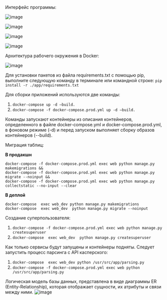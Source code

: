 Интерфейс программы:

![image](https://github.com/IgorMonchD/installed_programs/assets/113885516/d9676b59-adca-49ca-b208-4b9260fcd212)

![image](https://github.com/IgorMonchD/installed_programs/assets/113885516/9f5ce07c-d870-4ccd-9445-24805f8ddae2)

![image](https://github.com/IgorMonchD/installed_programs/assets/113885516/b49f74e3-79cc-4aec-9048-3ec7a2fb5ed1)

![image](https://github.com/IgorMonchD/installed_programs/assets/113885516/c40e583b-9666-4dc1-ac55-c1a24caee933)

Архитектура рабочего окружения в Docker:

![image](https://github.com/IgorMonchD/installed_programs/assets/113885516/34d89215-3333-4066-8b8f-8faf21f215bb)

Для установки пакетов из файла requirements.txt с помощью pip, выполните следующую команду в терминале или командной строке:
`pip install -r ./app/requirements.txt`

Для сборки приложений используются две команды:
1.	`docker-compose up -d –build.`
2.	`docker-compose -f docker-compose.prod.yml up -d –build.`

Команды запускают контейнеры из описания контейнеров, определенного в файле docker-compose.yml и docker-compose.prod.yml, в фоновом режиме (-d) и перед запуском выполняет сборку образов контейнеров (--build).

Миграция таблиц:

**В продакшн**
```
docker-compose -f docker-compose.prod.yml exec web python manage.py makemigrations &&
docker-compose -f docker-compose.prod.yml exec web python manage.py migrate --noinput &&
docker-compose -f docker-compose.prod.yml exec web python manage.py collectstatic --no-input --clear
```
**В деплой**
```
docker-compose  exec web_dev python manage.py makemigrations
docker-compose  exec web_dev  python manage.py migrate --noinput
```
Создание суперпользователя:
1.  `docker-compose -f docker-compose.prod.yml exec web python manage.py createsuperuser`
2.  `docker-compose  exec web_dev  python manage.py createsuperuser`


Как только сервисы будут запущены и контейнеры подняты. Следует запустить процесс парсинга с API касперского:
1.  `docker-compose  exec web_dev python /usr/src/app/parsing.py`
2.  `docker-compose -f docker-compose.prod.yml exec web python /usr/src/app/parsing.py`

Логическая модель базы данных, представлена в виде диаграммы ER (Entity-Relationship), которая отображает сущности, их атрибуты и связи между ними.
![image](https://github.com/IgorMonchD/installed_programs/assets/113885516/64e55372-c609-4d16-bac2-13baca6c61ca)



